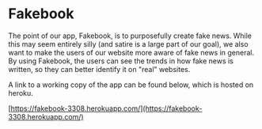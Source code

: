 # Fakebook

The point of our app, Fakebook, is to purposefully create fake news. While this may seem entirely silly (and satire is a large part of our goal),
we also want to make the users of our website more aware of fake news in general. By using Fakebook, the users can see the trends in how fake
news is written, so they can better identify it on "real" websites.

A link to a working copy of the app can be found below, which is hosted on heroku.

[https://fakebook-3308.herokuapp.com/](https://fakebook-3308.herokuapp.com/)
